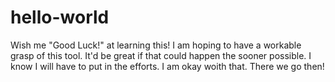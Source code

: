 # hello-world
Wish me "Good Luck!" at learning this!
I am hoping to have a workable grasp of this tool. 
It'd be great if that could happen the sooner possible. I know I will have to put in the efforts. I am okay woith that.
There we go then!

